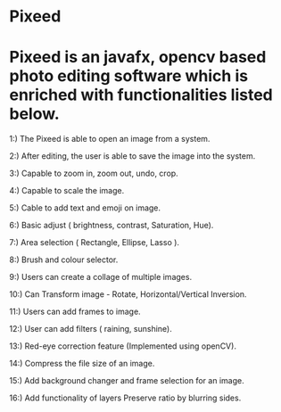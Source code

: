 # Pixeed 

# Pixeed is an javafx, opencv based photo editing software which is enriched with functionalities listed below.

1:) The Pixeed is able to open an image from a system.

2:)  After editing, the user is able to save the image into the system.

3:)  Capable to zoom in, zoom out, undo, crop.

4:)  Capable to scale the image.

5:)  Cable to add text and emoji on image.

6:)  Basic adjust ( brightness, contrast, Saturation, Hue).

7:)  Area selection ( Rectangle, Ellipse, Lasso ).

8:)  Brush and colour selector.

9:)  Users can create a collage of multiple images.

10:) Can Transform image - Rotate, Horizontal/Vertical Inversion.

11:) Users can add frames to image.

12:) User can add filters ( raining, sunshine).

13:) Red-eye correction feature (Implemented using openCV).

14:) Compress the file size of an image.

15:) Add background changer and frame selection for an image.

16:) Add functionality of layers Preserve ratio by blurring sides.
